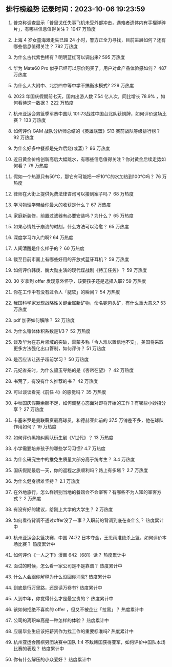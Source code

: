 
## 排行榜趋势 记录时间：2023-10-06 19:23:59
  
  1. 普京称调查显示「普里戈任失事飞机未受外部冲击，遇难者遗体内有手榴弹碎片」，有哪些信息值得关注？ 1047 万热度
    
  2. 上海 4 岁女童海滩走失已超 24 小时，警方正全力寻找，目前进展如何？还有哪些信息值得关注？ 782 万热度
    
  3. 为什么古代紫色稀有？明明蓝红可以调出来? 595 万热度
    
  4. 华为 Mate60 Pro 似乎已经可以原价购买了，用户对此产品体验感如何？ 487 万热度
    
  5. 为什么人大附中、北京四中等中学不搞衡水模式? 229 万热度
    
  6. 2023 年国庆假期前七天，国内出游人数 7.54 亿人次，同比增长 78.9% ，如何看待这一数据？ 222 万热度
    
  7. 杭州亚运会男篮季军赛中国队 101:73战胜中国台北队获铜牌，如何评价这场比赛？ 133 万热度
    
  8. 如何评价 GAM 战队分析师总结的《英雄联盟》S13 赛前战队等级排行榜？ 92 万热度
    
  9. 为什么好多中餐都是先炸后烧(或蒸)？ 86 万热度
    
  10. 近日黄金价格创新高后大幅跳水，有哪些信息值得关注？你对黄金后续走势如何看？ 79 万热度
    
  11. 假如一个热源只有50℃，那它有可能把一杯10℃的水加热到100℃吗？ 76 万热度
    
  12. 律师在大街上提供免费法律咨询可以接到案子吗？ 68 万热度
    
  13. 学习物理学带给你最大的收获是什么？ 67 万热度
    
  14. 家庭新装修，前置过滤器有必要安装吗？为什么？ 65 万热度
    
  15. 如果心情处于崩溃的时刻，什么方法可以治愈？ 65 万热度
    
  16. 深度学习咋入门啊? 64 万热度
    
  17. 人间清醒是什么样子的？ 60 万热度
    
  18. 截至目前市面上有哪些好用的开放式蓝牙耳机？ 59 万热度
    
  19. 如何评价韩庚、魏大勋主演的现代谍战剧《特工任务》？ 59 万热度
    
  20. 30 岁拿到 offer 发现意外怀孕，该要孩子还是选择入职? 59 万热度
    
  21. 你在工作中有没有过令人「腿软」的瞬间？ 54 万热度
    
  22. 我国科学家发现战略性关键金属新矿物，命名铌包头矿，有什么重大意义? 53 万热度
    
  23. pdf 加密如何解除？ 52 万热度
    
  24. 为什么锥体体积系数是1/3？ 52 万热度
    
  25. 谈及华为在芯片领域的突破，雷蒙多称「令人难以置信地不安」，美国将采取更多方法强化出口管制，如何评价？ 51 万热度
    
  26. 是否应该让孩子超前学习？ 50 万热度
    
  27. 元妃省亲时，为什么黛玉夺魁的是《杏帘在望》？ 42 万热度
    
  28. 书荒了，有没有什么推荐的书？ 42 万热度
    
  29. 可以谈谈看完《前任 4》的感觉吗？ 35 万热度
    
  30. 中秋国庆假期余额不足，如何调整心态面对即将开始的工作？有哪些小妙招分享？ 27 万热度
    
  31. 卡塞米罗是曼联薪资最高球员，和德赫亚此前的 37.5 万镑差不多，他在球队作用如何？ 19 万热度
    
  32. 如何评价黑袍纠察队衍生剧《V世代》？ 13 万热度
    
  33. 小学需要培养孩子的哪些学习习惯? 4.7 万热度
    
  34. 为什么研究生中的推免生质量大部分高于统考生？ 3.4 万热度
    
  35. 国庆假期最后一天，你的返程之旅顺利吗？路上有多堵？ 2.7 万热度
    
  36. 为什么健身很难坚持？ 2.1 万热度
    
  37. 在外地旅行，怎么样辨别当地的餐馆会不会宰客？有哪些不为人知的宰客方式？ 2 万热度
    
  38. 有没有好的建议，给刚上大学的大学生？ 2 万热度
    
  39. 如何看待背调不通过offer没了一事？入职前的背调到底在查什么？ 热度累计中
    
  40. 杭州亚运会女篮决赛，中国 74:72 日本夺金，王思雨准绝杀上篮，如何评价本场比赛？ 热度累计中
    
  41. 如何评价《一人之下》漫画 642（681）话？ 热度累计中
    
  42. 面试的时候，怎么看一家公司是不是靠谱？ 热度累计中
    
  43. 什么人会跟你解释为什么没回你消息? 热度累计中
    
  44. 到底是行万里路，还是读万卷书? 热度累计中
    
  45. 人到中年，你觉得什么才是最宝贵的？ 热度累计中
    
  46. 该如何拒绝不喜欢的 offer ，但又不被企业「拉黑」？ 热度累计中
    
  47. 公司的离职率高是一种怎样的体验？ 热度累计中
    
  48. 应届毕业生应该把薪资作为找工作的重要标准吗? 热度累计中
    
  49. 杭州亚运会围棋男团决赛中国队 1:4 不敌韩国获得亚军，如何评价中国队本场比赛的表现？ 热度累计中
    
  50. 你有什么解压的小众爱好？ 热度累计中
    